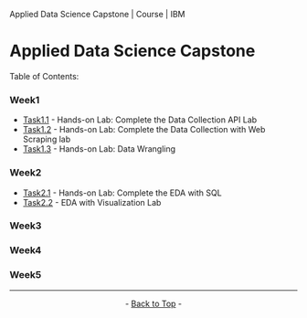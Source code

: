 <span id="top">Applied Data Science Capstone | Course | IBM</span>

# Applied Data Science Capstone

<!-- TABLE OF CONTENTS -->
Table of Contents:

### Week1
- [Task1.1](https://github.com/wy-chan/Applied-Data-Science-Capstone/blob/main/Week1_1_Complete%20the%20Data%20Collection%20API%20Lab.ipynb) - Hands-on Lab: Complete the Data Collection API Lab
- [Task1.2](https://github.com/wy-chan/Applied-Data-Science-Capstone/blob/main/Week1_2_Complete%20the%20Data%20Collection%20with%20Web%20Scraping%20lab.ipynb) - Hands-on Lab: Complete the Data Collection with Web Scraping lab
- [Task1.3](https://github.com/wy-chan/Applied-Data-Science-Capstone/blob/main/Week1_3_Data%20Wrangling.ipynb) - Hands-on Lab: Data Wrangling

### Week2
- [Task2.1](https://github.com/wy-chan/Applied-Data-Science-Capstone/blob/main/Week2_1_Complete%20the%20EDA%20with%20SQL.ipynb) - Hands-on Lab: Complete the EDA with SQL
- [Task2.2]() - EDA with Visualization Lab

### Week3

### Week4

### Week5

---

<p align="center"> - <a href='#top'>Back to Top</a> - </p>

